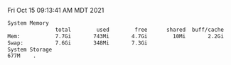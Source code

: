 Fri Oct 15 09:13:41 AM MDT 2021
```bash
System Memory
               total        used        free      shared  buff/cache   available
Mem:           7.7Gi       743Mi       4.7Gi        10Mi       2.2Gi       6.6Gi
Swap:          7.6Gi       348Mi       7.3Gi
System Storage
677M	.
```
